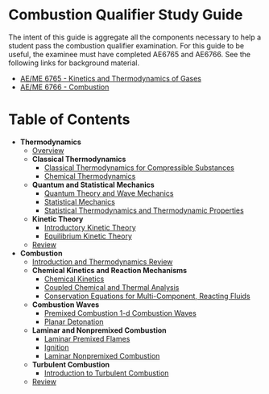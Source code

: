 # Combustion Qualifier Study Guide

The intent of this guide is aggregate all the components necessary to help a student pass the combustion qualifier examination. For this guide to be useful, the examinee must have completed AE6765 and AE6766. See the following links for background material.

* [AE/ME 6765 - Kinetics and Thermodynamics of Gases](https://www.seitzman.gatech.edu/classes/ae6765/)
* [AE/ME 6766 - Combustion](https://seitzman.gatech.edu/classes/ae6766/)


# Table of Contents


- **Thermodynamics**
    - [Overview](thermo/section1.md)
    - **Classical Thermodynamics**
        - [Classical Thermodynamics for Compressible Substances](thermo/section2.md)
        - [Chemical Thermodynamics](thermo/section3.md)
    - **Quantum and Statistical Mechanics**
        - [Quantum Theory and Wave Mechanics](thermo/section4.md)
        - [Statistical Mechanics](thermo/section5.md)
        - [Statistical Thermodynamics and Thermodynamic Properties](thermo/section6.md)
    - **Kinetic Theory**
        - [Introductory Kinetic Theory](thermo/section7.md)
        - [Equilibrium Kinetic Theory](thermo/section8.md)
    - [Review](thermo/review.md)
- **Combustion**
    - [Introduction and Thermodynamics Review](comb/section1.md)
    - **Chemical Kinetics and Reaction Mechanisms**
        - [Chemical Kinetics](comb/section2.md)
        - [Coupled Chemical and Thermal Analysis](comb/section3.md)
        - [Conservation Equations for Multi-Component, Reacting Fluids](comb/section4.md)
    - **Combustion Waves**
        - [Premixed Combustion 1-d Combustion Waves](comb/section5.md)
        - [Planar Detonation](comb/section6.md)
    - **Laminar and Nonpremixed Combustion**
        - [Laminar Premixed Flames](comb/section7.md)
        - [Ignition](comb/section8.md)
        - [Laminar Nonpremixed Combustion](comb/section9.md)
    - **Turbulent Combustion**
        - [Introduction to Turbulent Combustion](comb/section10.md)
    - [Review](comb/review.md)

